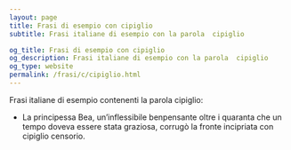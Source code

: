 ```yaml
---
layout: page
title: Frasi di esempio con cipiglio 
subtitle: Frasi italiane di esempio con la parola  cipiglio

og_title: Frasi di esempio con cipiglio 
og_description: Frasi italiane di esempio con la parola  cipiglio
og_type: website
permalink: /frasi/c/cipiglio.html
---
```


Frasi italiane di esempio contenenti la parola cipiglio:


- La principessa Bea, un’inflessibile benpensante oltre i quaranta che un tempo doveva essere stata graziosa, corrugò la fronte incipriata con cipiglio censorio.
